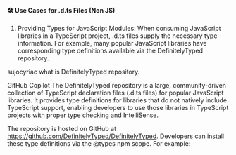 #### 🛠️ Use Cases for .d.ts Files (Non JS)

1. Providing Types for JavaScript Modules: When consuming JavaScript libraries in a TypeScript project, .d.ts files supply the necessary type information. For example, many popular JavaScript libraries have corresponding type definitions available via the DefinitelyTyped repository.

sujocyriac
what is DefinitelyTyped repository.

GitHub Copilot
The DefinitelyTyped repository is a large, community-driven collection of TypeScript declaration files (.d.ts files) for popular JavaScript libraries. It provides type definitions for libraries that do not natively include TypeScript support, enabling developers to use those libraries in TypeScript projects with proper type checking and IntelliSense.

The repository is hosted on GitHub at https://github.com/DefinitelyTyped/DefinitelyTyped. Developers can install these type definitions via the @types npm scope. For example: